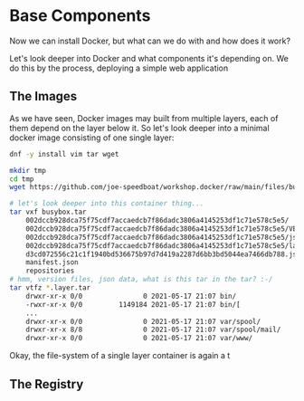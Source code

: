 # Base Components
Now we can install Docker, but what can we do with and how does it work?

Let's look deeper into Docker and what components it's depending on.
We do this by the process, deploying a simple web application

## The Images
As we have seen, Docker images may built from multiple layers, each of them depend on the layer below it.
So let's look deeper into a minimal docker image consisting of one single layer:
```bash
dnf -y install vim tar wget

mkdir tmp
cd tmp
wget https://github.com/joe-speedboat/workshop.docker/raw/main/files/busybox.tar

# let's look deeper into this container thing...
tar vxf busybox.tar
	002dccb928dca75f75cdf7accaedcb7f86dadc3806a4145253df1c71e578c5e5/
	002dccb928dca75f75cdf7accaedcb7f86dadc3806a4145253df1c71e578c5e5/VERSION
	002dccb928dca75f75cdf7accaedcb7f86dadc3806a4145253df1c71e578c5e5/json
	002dccb928dca75f75cdf7accaedcb7f86dadc3806a4145253df1c71e578c5e5/layer.tar
	d3cd072556c21c1f1940bd536675b97d7d419a2287d6bb3bd5044ea7466db788.json
	manifest.json
	repositories
# hmm, version files, json data, what is this tar in the tar? :-/
tar vtfz *.layer.tar
	drwxr-xr-x 0/0               0 2021-05-17 21:07 bin/
	-rwxr-xr-x 0/0         1149184 2021-05-17 21:07 bin/[
	...
	drwxr-xr-x 0/0               0 2021-05-17 21:07 var/spool/
	drwxr-xr-x 8/8               0 2021-05-17 21:07 var/spool/mail/
	drwxr-xr-x 0/0               0 2021-05-17 21:07 var/www/
```
Okay, the file-system of a single layer container is again a t


## The Registry


<!--stackedit_data:
eyJoaXN0b3J5IjpbLTM0NjI5NzM3NiwtMTQ5NjE5ODkzNiw2MT
k0NzA0MjJdfQ==
-->